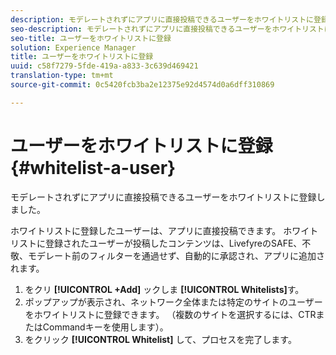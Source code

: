 ```yaml
---
description: モデレートされずにアプリに直接投稿できるユーザーをホワイトリストに登録しました。
seo-description: モデレートされずにアプリに直接投稿できるユーザーをホワイトリストに登録しました。
seo-title: ユーザーをホワイトリストに登録
solution: Experience Manager
title: ユーザーをホワイトリストに登録
uuid: c58f7279-5fde-419a-a833-3c639d469421
translation-type: tm+mt
source-git-commit: 0c5420fcb3ba2e12375e92d4574d0a6dff310869

---
```



# ユーザーをホワイトリストに登録{#whitelist-a-user}

モデレートされずにアプリに直接投稿できるユーザーをホワイトリストに登録しました。

ホワイトリストに登録したユーザーは、アプリに直接投稿できます。 ホワイトリストに登録されたユーザーが投稿したコンテンツは、LivefyreのSAFE、不敬、モデレート前のフィルターを通過せず、自動的に承認され、アプリに追加されます。

1. をクリ **[!UICONTROL +Add]** ックしま **[!UICONTROL Whitelists]**&#x200B;す。
1. ポップアップが表示され、ネットワーク全体または特定のサイトのユーザーをホワイトリストに登録できます。 （複数のサイトを選択するには、CTRまたはCommandキーを使用します）。
1. をクリック **[!UICONTROL Whitelist]** して、プロセスを完了します。
